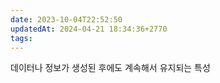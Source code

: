 ```yaml
---
date: 2023-10-04T22:52:50
updatedAt: 2024-04-21 18:34:36+2770
tags: 
---
```

데이터나 정보가 생성된 후에도 계속해서 유지되는 특성
